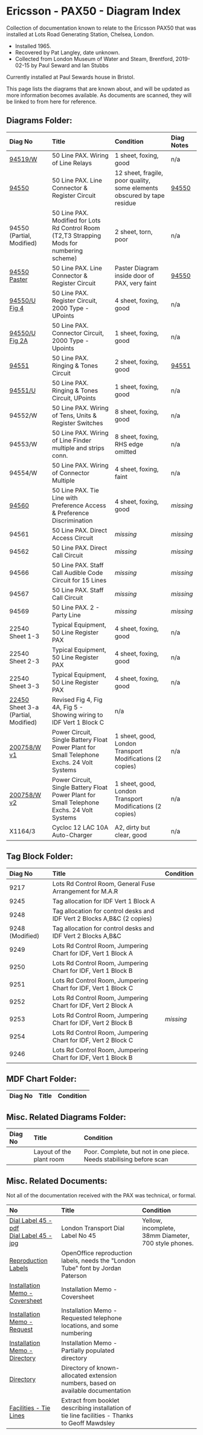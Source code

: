 # Ericsson - PAX50 - Diagram Index

Collection of documentation known to relate to the Ericsson PAX50 that was installed at Lots Road Generating Station, Chelsea, London.

* Installed 1965.
* Recovered by Pat Langley, date unknown.
* Collected from London Museum of Water and Steam, Brentford, 2019-02-15 by Paul Seward and Ian Stubbs

Currently installed at Paul Sewards house in Bristol.

This page lists the diagrams that are known about, and will be updated as more information becomes available.  As documents are scanned, they will be linked to from here for reference.

## Diagrams Folder:

|Diag No|Title|Condition|Diag Notes|
|:------|:----|:--------|:---------|
| [94519/W](./diagrams/94519-w.pdf) | 50 Line PAX. Wiring of Line Relays | 1 sheet, foxing, good | n/a |
| [94550](./diagrams/94550.pdf) | 50 Line PAX.  Line Connector & Register Circuit | 12 sheet, fragile, poor quality, some elements obscured by tape residue | [94550](./diagrams/94550-explanatory.pdf) |
| 94550 (Partial, Modified) | 50 Line PAX. Modified for Lots Rd Control Room (T2,T3 Strapping Mods for numbering scheme) | 2 sheet, torn, poor | n/a |
| [94550 Paster](./diagrams/94550-paster.pdf) | 50 Line PAX.  Line Connector & Register Circuit | Paster Diagram inside door of PAX, very faint | [94550](./diagrams/94550-explanatory.pdf) |
| [94550/U Fig 4](./diagrams/94550-u-4.pdf) | 50 Line PAX. Register Circuit, 2000 Type - UPoints | 4 sheet, foxing, good | n/a |
| [94550/U Fig 2A](./diagrams/94550-u-2a.pdf) | 50 Line PAX. Connector Circuit, 2000 Type - Upoints | 1 sheet, foxing, good | n/a |
| [94551](./diagrams/94551-ringing-tones.pdf) | 50 Line PAX. Ringing & Tones Circuit | 2 sheet, foxing, good | [94551](./diagrams/94551-explanatory.pdf) |
| [94551/U](./diagrams/94551-u.pdf) | 50 Line PAX. Ringing & Tones Circuit, UPoints | 1 sheet, foxing, good | n/a |
| 94552/W | 50 Line PAX. Wiring of Tens, Units & Register Switches | 8 sheet, foxing, good | n/a |
| 94553/W | 50 Line PAX. Wiring of Line Finder multiple and strips conn. | 8 sheet, foxing, RHS edge omitted | n/a |
| 94554/W | 50 Line PAX. Wiring of Connector Multiple | 4 sheet, foxing, faint | n/a |
| [94560](./diagrams/94560-tie-line.pdf) | 50 Line PAX. Tie Line with Preference Access & Preference Discrimination | 4 sheet, foxing, good | *missing* |
| 94561 | 50 Line PAX. Direct Access Circuit | *missing* | *missing* |
| 94562 | 50 Line PAX. Direct Call Circuit | *missing* | *missing* |
| 94566 | 50 Line PAX. Staff Call Audible Code Circuit for 15 Lines | *missing* | *missing* |
| 94567 | 50 Line PAX. Staff Call Circuit | *missing* | *missing* |
| 94569 | 50 Line PAX. 2 - Party Line | *missing* | *missing* |
| 22540 Sheet 1-3 | Typical Equipment, 50 Line Register PAX | 4 sheet, foxing, good | n/a |
| 22540 Sheet 2-3 | Typical Equipment, 50 Line Register PAX | 4 sheet, foxing, good | n/a |
| 22540 Sheet 3-3 | Typical Equipment, 50 Line Register PAX | 4 sheet, foxing, good | n/a |
| [22450](./diagrams/22450-3a.pdf) Sheet 3-a (Partial, Modified) | Revised Fig 4, Fig 4A, Fig 5 - Showing wiring to IDF Vert 1 Block C | n/a |
| [200758/W v1](./diagrams/200758-w-power-unit-v1.pdf) | Power Circuit, Single Battery Float Power Plant for Small Telephone Exchs. 24 Volt Systems | 1 sheet, good, London Transport Modifications (2 copies) | n/a |
| [200758/W v2](./diagrams/200758-w-power-unit-v2.pdf) | Power Circuit, Single Battery Float Power Plant for Small Telephone Exchs. 24 Volt Systems | 1 sheet, good, London Transport Modifications (2 copies) | n/a |
| X1164/3 | Cycloc 12 LAC 10A Auto-Charger | A2, dirty but clear, good | n/a |

## Tag Block Folder:

|Diag No|Title|Condition|
|:------|:----|:--------|
| 9217 | Lots Rd Control Room, General Fuse Arrangement for M.A.R | |
| 9245 | Tag allocation for IDF Vert 1 Block A | |
| 9248 | Tag allocation for control desks and IDF Vert 2 Blocks A,B&C (2 copies) | |
| 9248 (Modified) | Tag allocation for control desks and IDF Vert 2 Blocks A,B&C | |
| 9249 | Lots Rd Control Room, Jumpering Chart for IDF, Vert 1 Block A | |
| 9250 | Lots Rd Control Room, Jumpering Chart for IDF, Vert 1 Block B | |
| 9251 | Lots Rd Control Room, Jumpering Chart for IDF, Vert 1 Block C | |
| 9252 | Lots Rd Control Room, Jumpering Chart for IDF, Vert 2 Block A | |
| 9253 | Lots Rd Control Room, Jumpering Chart for IDF, Vert 2 Block B | *missing* |
| 9254 | Lots Rd Control Room, Jumpering Chart for IDF, Vert 2 Block C | |
| 9246 | Lots Rd Control Room, Jumpering Chart for IDF, Vert 1 Block B | |

## MDF Chart Folder:

| Diag No | Title | Condition |
|:--------|:------|:----------|

## Misc. Related Diagrams Folder:

| Diag No | Title | Condition |
|:--------|:------|:----------|
|         | Layout of the plant room | Poor.  Complete, but not in one piece.  Needs stabilising before scan |

## Misc. Related Documents:
Not all of the documentation received with the PAX was technical, or formal.

| No | Title | Condition |
|:---|:------|:----------|
| [Dial Label 45 - pdf](./ephemera/dial_label_45.pdf) <br/> [Dial Label 45 - jpg](./ephemera/dial_label_45.jpg) | London Transport Dial Label No 45 | Yellow, incomplete, 38mm Diameter, 700 style phones. |
| [Reproduction Labels](./local/london_transport_labels.odg) | OpenOffice reproduction labels, needs the "London Tube" font by Jordan Paterson |
| [Installation Memo - Coversheet](./memos/memo_coversheet.pdf) | Installation Memo - Coversheet |
| [Installation Memo - Request](./memos/memo_pages_searchable.pdf) | Installation Memo - Requested telephone locations, and some numbering |
| [Installation Memo - Directory](./memos/memo_directory.pdf) | Installation Memo - Partially populated directory |
| [Directory](./local/directory.md) | Directory of known-allocated extension numbers, based on available documentation |
| [Facilities - Tie Lines](./local/EP2-4066-Facilities-tie-lines.pdf) | Extract from booklet describing installation of tie line facilities - Thanks to Geoff Mawdsley |
